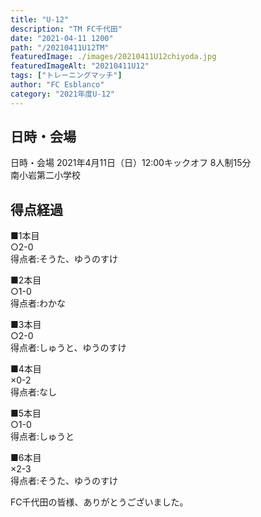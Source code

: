 ```yaml
---
title: "U-12"
description: "TM FC千代田"
date: "2021-04-11 1200"
path: "/20210411U12TM"
featuredImage: ./images/20210411U12chiyoda.jpg
featuredImageAlt: "20210411U12"
tags: ["トレーニングマッチ"]
author: "FC Esblanco"
category: "2021年度U-12"
---
```




## 日時・会場

日時・会場
2021年4月11日（日）12:00キックオフ 8人制15分  
南小岩第二小学校

## 得点経過

■1本目  
○2-0  
得点者:そうた、ゆうのすけ

■2本目  
○1-0  
得点者:わかな

■3本目  
○2-0  
得点者:しゅうと、ゆうのすけ

■4本目  
×0-2  
得点者:なし

■5本目  
○1-0  
得点者:しゅうと

■6本目  
×2-3  
得点者:そうた、ゆうのすけ

FC千代田の皆様、ありがとうございました。
